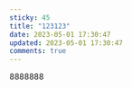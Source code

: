 ```yaml
---
sticky: 45
title: "123123"
date: 2023-05-01 17:30:47
updated: 2023-05-01 17:30:47
comments: true
---
```

8﻿888888